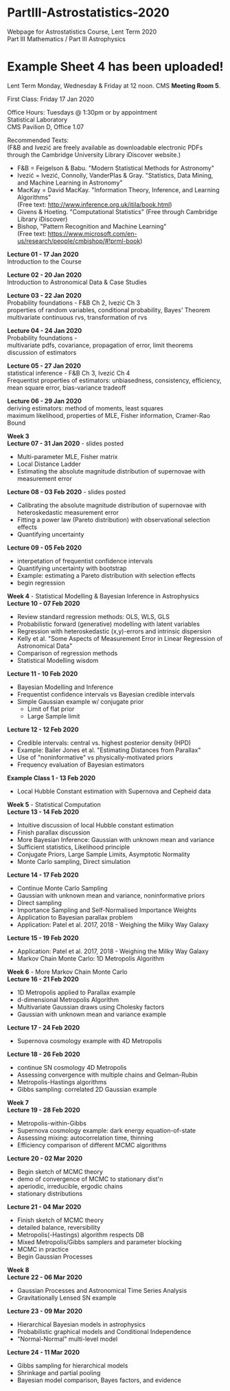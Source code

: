 # PartIII-Astrostatistics-2020
Webpage for Astrostatistics Course, Lent Term 2020  
Part III Mathematics / Part III Astrophysics

# **Example Sheet 4 has been uploaded!**  

Lent Term
Monday, Wednesday & Friday at 12 noon. CMS **Meeting Room 5**.

First Class: Friday 17 Jan 2020

Office Hours: Tuesdays @ 1:30pm or by appointment  
Statistical Laboratory  
CMS Pavilion D, Office 1.07  

Recommended Texts:  
(F&B and Ivezić are freely available as downloadable electronic PDFs through the Cambridge University Library iDiscover website.)

* F&B = Feigelson & Babu. "Modern Statistical Methods for Astronomy"  
* Ivezić = Ivezić, Connolly, VanderPlas & Gray. "Statistics, Data Mining, and Machine Learning in Astronomy"  
* MacKay = David MacKay. "Information Theory, Inference, and Learning Algorithms"  
(Free text: http://www.inference.org.uk/itila/book.html)  
* Givens & Hoeting. "Computational Statistics" (Free through Cambridge Library iDiscover)  
* Bishop, "Pattern Recognition and Machine Learning"  
(Free text: https://www.microsoft.com/en-us/research/people/cmbishop/#!prml-book)  

**Lecture 01 - 17 Jan 2020**  
Introduction to the Course

**Lecture 02 - 20 Jan 2020**  
Introduction to Astronomical Data & Case Studies  

**Lecture 03 - 22 Jan 2020**  
Probability foundations - F&B Ch 2, Ivezić Ch 3  
properties of random variables, conditional probability, Bayes' Theorem  
multivariate continuous rvs, transformation of rvs  

**Lecture 04 - 24 Jan 2020**  
Probability foundations -  
multivariate pdfs, covariance, propagation of error, limit theorems  
discussion of estimators  

**Lecture 05 - 27 Jan 2020**  
statistical inference - F&B Ch 3, Ivezić Ch 4  
Frequentist properties of estimators: unbiasedness, consistency, efficiency,  
mean square error, bias-variance tradeoff  

**Lecture 06 - 29 Jan 2020**  
deriving estimators: method of moments, least squares  
maximum likelihood, properties of MLE, Fisher information, Cramer-Rao Bound  

**Week 3**  
**Lecture 07 - 31 Jan 2020** - slides posted  
* Multi-parameter MLE, Fisher matrix
* Local Distance Ladder  
* Estimating the absolute magnitude distribution of supernovae with measurement error  

**Lecture 08 - 03 Feb 2020** - slides posted  
* Calibrating the absolute magnitude distribution of supernovae with heteroskedastic measurement error 
* Fitting a power law (Pareto distribution) with observational selection effects
* Quantifying uncertainty

**Lecture 09 - 05 Feb 2020**  
* interpetation of frequentist confidence intervals
* Quantifying uncertainty with bootstrap
* Example: estimating a Pareto distribution with selection effects  
* begin regression  

**Week 4** - Statistical Modelling & Bayesian Inference in Astrophysics  
**Lecture 10 - 07 Feb 2020**
* Review standard regression methods: OLS, WLS, GLS
* Probabilistic forward (generative) modelling with latent variables
* Regression with heteroskedastic (x,y)-errors and intrinsic dispersion
* Kelly et al. "Some Aspects of Measurement Error in Linear Regression of Astronomical Data"  
* Comparison of regression methods
* Statistical Modelling wisdom

**Lecture 11 - 10 Feb 2020**  
* Bayesian Modelling and Inference
* Frequentist confidence intervals vs Bayesian credible intervals
* Simple Gaussian example w/ conjugate prior  
  - Limit of flat prior
  - Large Sample limit  

**Lecture 12 - 12 Feb 2020**  
* Credible intervals: central vs. highest posterior density (HPD)
* Example: Bailer Jones et al. "Estimating Distances from Parallax"
* Use of "noninformative" vs physically-motivated priors  
* Frequency evaluation of Bayesian estimators  

**Example Class 1 - 13 Feb 2020**  
* Local Hubble Constant estimation with Supernova and Cepheid data  

**Week 5** - Statistical Computation  
**Lecture 13 - 14 Feb 2020**  
* Intuitive discussion of local Hubble constant estimation  
* Finish parallax discussion
* More Bayesian Inference: Gaussian with unknown mean and variance  
* Sufficient statistics, Likelihood principle  
* Conjugate Priors, Large Sample Limits, Asymptotic Normality  
* Monte Carlo sampling, Direct simulation  

**Lecture 14 - 17 Feb 2020**
* Continue Monte Carlo Sampling  
* Gaussian with unknown mean and variance, noninformative priors
* Direct sampling
* Importance Sampling and Self-Normalised Importance Weights  
* Application to Bayesian parallax problem
* Application: Patel et al. 2017, 2018 - Weighing the Milky Way Galaxy  

**Lecture 15 - 19 Feb 2020**  
* Application: Patel et al. 2017, 2018 - Weighing the Milky Way Galaxy  
* Markov Chain Monte Carlo: 1D Metropolis Algorithm  

**Week 6** - More Markov Chain Monte Carlo  
**Lecture 16 - 21 Feb 2020**  
* 1D Metropolis applied to Parallax example  
* d-dimensional Metropolis Algorithm  
* Multivariate Gaussian draws using Cholesky factors  
* Gaussian with unknown mean and variance example  

**Lecture 17 - 24 Feb 2020**
* Supernova cosmology example with 4D Metropolis  

**Lecture 18 - 26 Feb 2020**  
* continue SN cosmology 4D Metropolis  
* Assessing convergence with multiple chains and Gelman-Rubin  
* Metropolis-Hastings algorithms  
* Gibbs sampling: correlated 2D Gaussian example  

**Week 7**  
**Lecture 19 - 28 Feb 2020**  
* Metropolis-within-Gibbs  
* Supernova cosmology example: dark energy equation-of-state  
* Assessing mixing: autocorrelation time, thinning  
* Efficiency comparison of different MCMC algorithms  

**Lecture 20 - 02 Mar 2020**  
* Begin sketch of MCMC theory  
* demo of convergence of MCMC to stationary dist'n  
* aperiodic, irreducible, ergodic chains  
* stationary distributions  

**Lecture 21 - 04 Mar 2020**
* Finish sketch of MCMC theory  
* detailed balance, reversibility  
* Metropolis(-Hastings) algorithm respects DB  
* Mixed Metropolis/Gibbs samplers and parameter blocking  
* MCMC in practice  
* Begin Gaussian Processes  

**Week 8**  
**Lecture 22 - 06 Mar 2020**
* Gaussian Processes and Astronomical Time Series Analysis  
* Gravitationally Lensed SN example  

**Lecture 23 - 09 Mar 2020**  
* Hierarchical Bayesian models in astrophysics  
* Probabilistic graphical models and Conditional Independence  
* "Normal-Normal" multi-level model  

**Lecture 24 - 11 Mar 2020**  
* Gibbs sampling for hierarchical models  
* Shrinkage and partial pooling  
* Bayesian model comparison, Bayes factors, and evidence  
